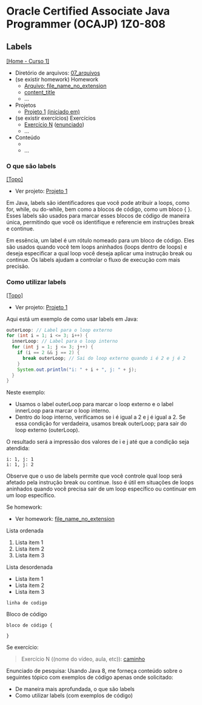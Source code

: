 # Oracle Certified Associate Java Programmer (OCAJP) 1Z0-808

## Labels
[[Home - Curso 1]](../../README.md#curso-1)<br />

- Diretório de arquivos: [07_arquivos](./07_arquivos/)
- (se existir homework) Homework
  - [Arquivo: file_name_no_extension](file_link)
  - [content_title](content_link)
  - ...
- Projetos
  - [Projeto 1](./07_arquivos/proj_01/) [(iniciado em)](#o-que-são-labels)
- (se existir exercícios) Exercícios
  - [Exercício N](folder_link-exercicio_nn) ([enunciado](#statement_content_link))
  - ...
- Conteúdo
  - []()
  - ...

### O que são labels
[[Topo]](#)<br />

- Ver projeto: [Projeto 1](./07_arquivos/proj_01/)

Em Java, labels são identificadores que você pode atribuir a loops, como for, while, ou do-while, bem como a blocos de código, como um bloco { }. Esses labels são usados para marcar esses blocos de código de maneira única, permitindo que você os identifique e referencie em instruções break e continue.

Em essência, um label é um rótulo nomeado para um bloco de código. Eles são usados quando você tem loops aninhados (loops dentro de loops) e deseja especificar a qual loop você deseja aplicar uma instrução break ou continue. Os labels ajudam a controlar o fluxo de execução com mais precisão.

### Como utilizar labels
[[Topo]](#)<br />

- Ver projeto: [Projeto 1](./07_arquivos/proj_01/)

Aqui está um exemplo de como usar labels em Java:

```java
outerLoop: // Label para o loop externo
for (int i = 1; i <= 3; i++) {
  innerLoop: // Label para o loop interno
  for (int j = 1; j <= 3; j++) {
    if (i == 2 && j == 2) {
      break outerLoop; // Sai do loop externo quando i é 2 e j é 2
    }
    System.out.println("i: " + i + ", j: " + j);
  }
}
```

Neste exemplo:

- Usamos o label outerLoop para marcar o loop externo e o label innerLoop para marcar o loop interno.
- Dentro do loop interno, verificamos se i é igual a 2 e j é igual a 2. Se essa condição for verdadeira, usamos break outerLoop; para sair do loop externo (outerLoop).

O resultado será a impressão dos valores de i e j até que a condição seja atendida:

```
i: 1, j: 1
i: 1, j: 2
```

Observe que o uso de labels permite que você controle qual loop será afetado pela instrução break ou continue. Isso é útil em situações de loops aninhados quando você precisa sair de um loop específico ou continuar em um loop específico.


Se homework:
- Ver homework: [file_name_no_extension](file_link)


Lista ordenada
1. Lista item 1
2. Lista item 2
3. Lista item 3

Lista desordenada
- Lista item 1
- Lista item 2
- Lista item 3

`linha de codigo`

Bloco de código

```
bloco de código {

}
```

Se exercício:
> Exercício N ((nome do vídeo, aula, etc)): [caminho](pasta_exercicio-exercicio_nn)

Enunciado de pesquisa:
Usando Java 8, me forneça conteúdo sobre o seguintes tópico com exemplos de código apenas onde solicitado:
- De maneira mais aprofundada, o que são labels
- Como utilizar labels (com exemplos de código)